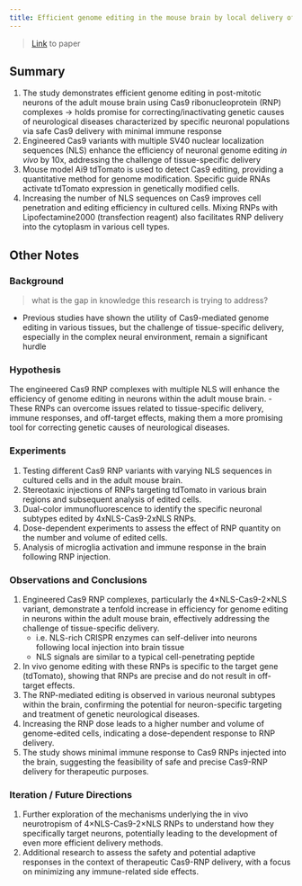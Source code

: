 ```yaml
---
title: Efficient genome editing in the mouse brain by local delivery of engineered Cas9 RNP complexes
---
```

> [Link](https://www.nature.com/articles/nbt.3806) to paper

## Summary
1. The study demonstrates efficient genome editing in post-mitotic neurons of the adult mouse brain using Cas9 ribonucleoprotein (RNP) complexes -> holds promise for correcting/inactivating genetic causes of neurological diseases characterized by specific neuronal populations via safe Cas9 delivery with minimal immune response 
2. Engineered Cas9 variants with multiple SV40 nuclear localization sequences (NLS) enhance the efficiency of neuronal genome editing *in vivo* by 10x, addressing the challenge of tissue-specific delivery
3. Mouse model Ai9 tdTomato is used to detect Cas9 editing, providing a quantitative method for genome modification. Specific guide RNAs activate tdTomato expression in genetically modified cells. 
4. Increasing the number of NLS sequences on Cas9 improves cell penetration and editing efficiency in cultured cells. Mixing RNPs with Lipofectamine2000 (transfection reagent) also facilitates RNP delivery into the cytoplasm in various cell types. 

## Other Notes
### Background 
> what is the gap in knowledge this research is trying to address?
- Previous studies have shown the utility of Cas9-mediated genome editing in various tissues, but the challenge of tissue-specific delivery, especially in the complex neural environment, remain a significant hurdle
### Hypothesis
 The engineered Cas9 RNP complexes with multiple NLS will enhance the efficiency of genome editing in neurons within the adult mouse brain. 
	- These RNPs can overcome issues related to tissue-specific delivery, immune responses, and off-target effects, making them a more promising tool for correcting genetic causes of neurological diseases.
### Experiments
1. Testing different Cas9 RNP variants with varying NLS sequences in cultured cells and in the adult mouse brain. 
2. Stereotaxic injections of RNPs targeting tdTomato in various brain regions and subsequent analysis of edited cells.
3. Dual-color immunofluorescence to identify the specific neuronal subtypes edited by 4xNLS-Cas9-2xNLS RNPs. 
4. Dose-dependent experiments to assess the effect of RNP quantity on the number and volume of edited cells. 
5. Analysis of microglia activation and immune response in the brain following RNP injection.
### Observations and Conclusions
1. Engineered Cas9 RNP complexes, particularly the 4×NLS-Cas9-2×NLS variant, demonstrate a tenfold increase in efficiency for genome editing in neurons within the adult mouse brain, effectively addressing the challenge of tissue-specific delivery.
	- i.e. NLS-rich CRISPR enzymes can self-deliver into neurons following local injection into brain tissue 
	- NLS signals are similar to a typical cell-penetrating peptide
1. In vivo genome editing with these RNPs is specific to the target gene (tdTomato), showing that RNPs are precise and do not result in off-target effects.
2. The RNP-mediated editing is observed in various neuronal subtypes within the brain, confirming the potential for neuron-specific targeting and treatment of genetic neurological diseases.
3. Increasing the RNP dose leads to a higher number and volume of genome-edited cells, indicating a dose-dependent response to RNP delivery.
4. The study shows minimal immune response to Cas9 RNPs injected into the brain, suggesting the feasibility of safe and precise Cas9-RNP delivery for therapeutic purposes.
### Iteration / Future Directions
1.  Further exploration of the mechanisms underlying the in vivo neurotropism of 4×NLS-Cas9-2×NLS RNPs to understand how they specifically target neurons, potentially leading to the development of even more efficient delivery methods.
2. Additional research to assess the safety and potential adaptive responses in the context of therapeutic Cas9-RNP delivery, with a focus on minimizing any immune-related side effects.
